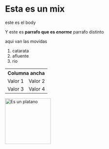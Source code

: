 <!DOCTYPE html>
<html lang="es">
  <head>
    <meta charset="utf-8" />
    <title>Mi página web</title>
    <link rel="stylesheet" href="./styles.css" />
    <script src="src.js"></script>
  </head>
  <body>
    <h1>Esta es un mix</h1>
    <p>este es el body</p>
    <p class="class_name1">Y este es <strong>parrafo que es <em>enorme</em></strong> parrafo distinto</p>
    <p>aqui van las movidas</p>
    <ol>
      <li>catarata</li>
      <li>afluente</li>
      <li>rio</li>
    </ol>
    <table>
      <tr>
        <th colspan="2">Columna ancha</th>
      </tr>
      <tr>
        <td>Valor 1</td>
        <td>Valor 2</td>
      </tr>
      <tr>
        <td id="valor3">Valor 3</td>
        <td>Valor 4</td>
      </tr>
    </table>
    <image
      src="https://i.pinimg.com/originals/7d/14/5e/7d145e7201bfff859e96bf9ebe1d17b9.jpg"
      alt="Es un platano"
      width="150"
      height="150"
    />
  </body>
</html>
